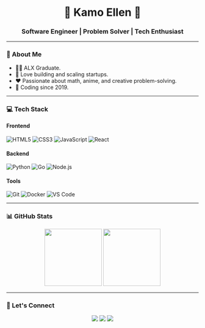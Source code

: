<!--![Banner](https://raw.githubusercontent.com/KamoEllen/KamoEllen/main/Banner.svg)-->

<h1 align="center">🚀 Kamo Ellen 🚀</h1>
<h3 align="center">Software Engineer | Problem Solver | Tech Enthusiast</h3>

---

### 🌌 About Me
- 🧑‍🎓 ALX Graduate.
- 🌱 Love building and scaling startups.
- ❤️ Passionate about math, anime, and creative problem-solving.
- 🔧 Coding since 2019.

---

### 💻 Tech Stack
#### **Frontend**
![HTML5](https://img.shields.io/badge/HTML5-E34F26?style=flat-square&logo=html5&logoColor=white)
![CSS3](https://img.shields.io/badge/CSS3-1572B6?style=flat-square&logo=css3&logoColor=white)
![JavaScript](https://img.shields.io/badge/JavaScript-F7DF1E?style=flat-square&logo=javascript&logoColor=black)
![React](https://img.shields.io/badge/React-61DAFB?style=flat-square&logo=react&logoColor=black)

#### **Backend**
![Python](https://img.shields.io/badge/Python-3776AB?style=flat-square&logo=python&logoColor=white)
![Go](https://img.shields.io/badge/Go-00ADD8?style=flat-square&logo=go&logoColor=white)
![Node.js](https://img.shields.io/badge/Node.js-339933?style=flat-square&logo=nodedotjs&logoColor=white)

#### **Tools**
![Git](https://img.shields.io/badge/Git-F05032?style=flat-square&logo=git&logoColor=white)
![Docker](https://img.shields.io/badge/Docker-2496ED?style=flat-square&logo=docker&logoColor=white)
![VS Code](https://img.shields.io/badge/VS%20Code-007ACC?style=flat-square&logo=visual-studio-code&logoColor=white)

---

### 📊 GitHub Stats
<p align="center">
  <img height="150" src="https://github-readme-stats.vercel.app/api?username=kamoellen&show_icons=true&theme=dark&count_private=true" />
  <img height="150" src="https://github-readme-streak-stats.herokuapp.com/?user=kamoellen&theme=dark" />
</p>

---

### 🌠 Let's Connect
<p align="center">
  <a href="mailto:kamoellenkganakga@gmail.com"><img src="https://img.shields.io/badge/Gmail-D14836?style=for-the-badge&logo=gmail&logoColor=white" /></a>
  <a href="https://www.linkedin.com/in/kamogelokganakga/"><img src="https://img.shields.io/badge/LinkedIn-0077B5?style=for-the-badge&logo=linkedin&logoColor=white" /></a>
  <a href="https://behance.net/kamoellenkganakga/"><img src="https://img.shields.io/badge/Behance-1769FF?style=for-the-badge&logo=behance&logoColor=white" /></a>
</p>

